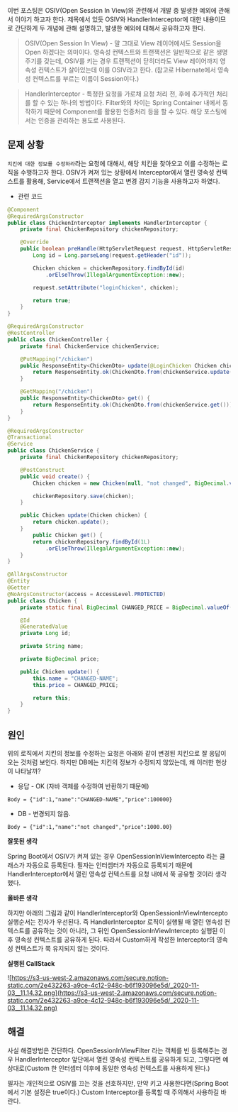 이번 포스팅은 OSIV(Open Session In View)와 관련해서 개발 중 발생한 예외에 관해서 이야기 하고자 한다. 제목에서 있듯 OSIV와 HandlerInterceptor에 대한 내용이므로 간단하게 두 개념에 관해 설명하고, 발생한 예외에 대해서 공유하고자 한다.

> OSIV(Open Session In View) -  말 그대로 View 레이어에서도 Session을 Open 하겠다는 의미이다. 영속성 컨텍스트와 트랜잭션은 일반적으로 같은 생명주기를 갖는데, OSIV를 키는 경우 트랜잭션이 닫히더라도 View 레이어까지 영속성 컨텍스트가 살아있는데 이를 OSIV라고 한다. (참고로 Hibernate에서 영속성 컨텍스트를 부르는 이름이 Session이다.)

> HandlerInterceptor - 특정한 요청을 가로채 요청 처리 전, 후에 추가적인 처리를 할 수 있는 하나의 방법이다. Filter와의 차이는 Spring Container 내에서 동작하기 때문에 Component를 활용한 인증처리 등을 할 수 있다. 해당 포스팅에서는 인증을 관리하는 용도로 사용된다.

## 문제 상황

`치킨에 대한 정보를 수정하라`라는 요청에 대해서, 해당 치킨을 찾아오고 이를 수정하는 로직을 수행하고자 한다. OSIV가 켜져 있는 상황에서 Interceptor에서 열린 영속성 컨텍스트를 활용해, Service에서 트랜잭션을 열고 변경 감지 기능을 사용하고자 하였다.

- 관련 코드

```java
@Component
@RequiredArgsConstructor
public class ChickenInterceptor implements HandlerInterceptor {
    private final ChickenRepository chickenRepository;

    @Override
    public boolean preHandle(HttpServletRequest request, HttpServletResponse response, Object handler) {
        Long id = Long.parseLong(request.getHeader("id"));

        Chicken chicken = chickenRepository.findById(id)
            .orElseThrow(IllegalArgumentException::new);

        request.setAttribute("loginChicken", chicken);

        return true;
    }
}

@RequiredArgsConstructor
@RestController
public class ChickenController {
    private final ChickenService chickenService;

    @PutMapping("/chicken")
    public ResponseEntity<ChickenDto> update(@LoginChicken Chicken chicken) {
        return ResponseEntity.ok(ChickenDto.from(chickenService.update(chicken)));
    }

  	@GetMapping("/chicken")
    public ResponseEntity<ChickenDto> get() {
        return ResponseEntity.ok(ChickenDto.from(chickenService.get()));
    }
}

@RequiredArgsConstructor
@Transactional
@Service
public class ChickenService {
    private final ChickenRepository chickenRepository;

    @PostConstruct
    public void create() {
        Chicken chicken = new Chicken(null, "not changed", BigDecimal.valueOf(1000));

        chickenRepository.save(chicken);
    }

    public Chicken update(Chicken chicken) {
        return chicken.update();
    }
		public Chicken get() {
        return chickenRepository.findById(1L)
            .orElseThrow(IllegalArgumentException::new);
    }
}

@AllArgsConstructor
@Entity
@Getter
@NoArgsConstructor(access = AccessLevel.PROTECTED)
public class Chicken {
    private static final BigDecimal CHANGED_PRICE = BigDecimal.valueOf(100000L);

    @Id
    @GeneratedValue
    private Long id;

    private String name;

    private BigDecimal price;

    public Chicken update() {
        this.name = "CHANGED-NAME";
        this.price = CHANGED_PRICE;

        return this;
    }
}
```

## 원인

위의 로직에서 치킨의 정보를 수정하는 요청은 아래와 같이 변경된 치킨으로 잘 응답이 오는 것처럼 보인다. 하지만 DB에는 치킨의 정보가 수정되지 않았는데, 왜 이러한 현상이 나타날까?

- 응답 - OK (자바 객체를 수정하여 반환하기 때문에)

```
Body = {"id":1,"name":"CHANGED-NAME","price":100000}

```

- DB - 변경되지 않음.

```
Body = {"id":1,"name":"not changed","price":1000.00}

```

**잘못된 생각**

Spring Boot에서 OSIV가 켜져 있는 경우 OpenSessionInViewIntercepto 라는 클래스가 자동으로 등록된다. 필자는 인터셉터가 자동으로 등록되기 때문에 HandlerInterceptor에서 열린 영속성 컨텍스트를 요청 내에서 쭉 공유할 것이라 생각했다.

**올바른 생각**

하지만 아래의 그림과 같이 HandlerInterceptor와 OpenSessionInViewIntercepto 실행순서는 전자가 우선된다. 즉 HandlerInterceptor 로직이 실행될 때 열린 영속성 컨텍스트를 공유하는 것이 아니라, 그 뒤인 OpenSessionInViewIntercepto 실행된 이후 영속성 컨텍스트를 공유하게 된다. 따라서 Custom하게 작성한 Interceptor의 영속성 컨텍스트가 쭉 유지되지 않는 것이다.

**실행된 CallStack**

![https://s3-us-west-2.amazonaws.com/secure.notion-static.com/2e432263-a9ce-4c12-948c-b6f193096e5d/_2020-11-03__11.14.32.png](https://s3-us-west-2.amazonaws.com/secure.notion-static.com/2e432263-a9ce-4c12-948c-b6f193096e5d/_2020-11-03__11.14.32.png)

## 해결

사실 해결방법은 간단하다. OpenSessionInViewFilter 라는 객체를 빈 등록해주는 경우 HandlerInterceptor 앞단에서 열린 영속성 컨텍스트를 공유하게 되고, 그렇다면 예상대로(Custom 한 인터셉터 이후에 동일한 영속성 컨텍스트를 사용하게 된다.)

필자는 개인적으로 OSIV를 끄는 것을 선호하지만, 만약 키고 사용한다면(Spring Boot에서 기본 설정은 true이다.) Custom Interceptor를 등록할 때 주의해서 사용하길 바란다.